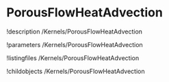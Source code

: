 <!-- MOOSE Documentation Stub: Remove this when content is added. -->

# PorousFlowHeatAdvection
!description /Kernels/PorousFlowHeatAdvection

!parameters /Kernels/PorousFlowHeatAdvection

!listingfiles /Kernels/PorousFlowHeatAdvection

!childobjects /Kernels/PorousFlowHeatAdvection
